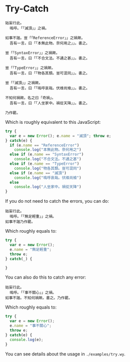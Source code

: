 # Try-Catch

```wenyan
姑妄行此。
  嗚呼。「「滅頂」」之禍。

如事不諧。豈「「ReferenceError」」之禍歟。
  吾有一言。曰「「本無此物。奈何用之」」。書之。

豈「「SyntaxError」」之禍歟。
  吾有一言。曰「「不合文法。不通之甚」」。書之。

豈「「TypeError」」之禍歟。
  吾有一言。曰「「物各其類。豈可混同」」。書之。

豈「「滅頂」」之禍歟。
  吾有一言。曰「「嗚呼哀哉。伏维尚飨」」。書之。

不知何禍歟。名之曰「奇禍」。
  吾有一言。曰「「人坐家中。禍從天降」」。書之。

乃作罷。

```

Which is roughly equivalent to this JavaScript:

```js
try {
  var e = new Error(); e.name = "滅頂"; throw e;
} catch(e) {
  if (e.name == "ReferenceError")
    console.log("本無此物。奈何用之")
  else if (e.name == "SyntaxError")
    console.log("不合文法。不通之甚")
  else if (e.name == "TypeError")
    console.log("物各其類。豈可混同")
  else if (e.name == "滅頂")
    console.log("嗚呼哀哉。伏维尚飨")
  else
    console.log("人坐家中。禍從天降")
}
```

If you do not need to catch the errors, you can do:

```wenyan
姑妄行此。
  嗚呼。「「無足輕重」」之禍。
如事不諧乃作罷。
```

Which roughly equals to:

```js
try {
  var e = new Error(); 
  e.name = "無足輕重"; 
  throw e;
} catch(_) {

}
```

You can also do this to catch any error:

```wenyan
姑妄行此。
  嗚呼。「「事不關心」」之禍。
如事不諧。不知何禍歟。書之。乃作罷。
```

Which roughly equals to:

```js
try {
  var e = new Error(); 
  e.name = "事不關心"; 
  throw e;
} catch(e) {
  console.log(e);
}
```

You can see details about the usage in `./examples/try.wy`.
